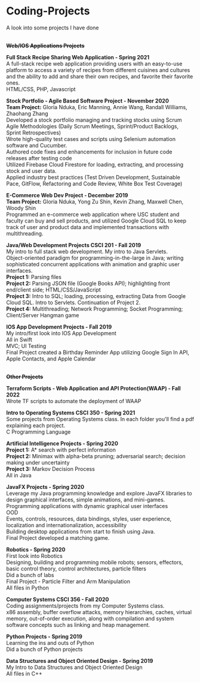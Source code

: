 # Coding-Projects
A look into some projects I have done

<br/><strong>~~~~~~~~Web/IOS Applications Projects~~~~~~~~</strong><br/>

<strong>Full Stack Recipe Sharing Web Application  - Spring 2021</strong>
<br/>
A full-stack recipe web application providing users with an easy-to-use platform to access a variety of recipes from different cuisines and cultures and the ability to add and share their own recipes, and favorite their favorite ones.
<br/>
HTML/CSS, PHP, Javascript<br/>

<strong>Stock Portfolio - Agile Based Software Project - November 2020</strong><br/>
<strong>Team Project:</strong> Gloria Nduka, Eric Manning, Annie Wang, Randall Williams, Zhaohang Zhang<br/>
Developed a stock portfolio managing and tracking stocks using Scrum Agile Methodologies (Daily Scrum Meetings, Sprint/Product Backlogs, Sprint Retrospectives)<br/>
Wrote high-quality test cases and scripts using Selenium automation software and Cucumber.<br/>
Authored code fixes and enhancements for inclusion in future code releases after testing code<br/> 
Utilized Firebase Cloud Firestore for loading, extracting, and processing stock and user data.<br/>
Applied industry best practices (Test Driven Development, Sustainable Pace, GitFlow, Refactoring and Code Review, White Box Test Coverage)<br/>

<strong>E-Commerce Web Dev Project - December 2019</strong><br/>
<strong>Team Project:</strong> Gloria Nduka, Yong Zu Shin, Kevin Zhang, Maxwell Chen, Woody Shin<br/>
Programmed an e-commerce web application where USC student and faculty can buy and sell products, and utilized Google Cloud SQL to keep track of user and product data and implemented transactions with multithreading.<br/>

<strong>Java/Web Development Projects CSCI 201 - Fall 2019</strong><br/>
My intro to full stack web development. My intro to Java Servlets.<br/>
Object-oriented paradigm for programming-in-the-large in Java; writing sophisticated concurrent applications with animation and graphic user interfaces.<br/>
<strong>Project 1:</strong> Parsing files<br/>
<strong>Project 2:</strong> Parsing JSON file (Google Books API); highlighting front end/client side; HTML/CSS/JavaScript<br/>
<strong>Project 3:</strong> Intro to SQL; loading, processing, extracting Data from Google Cloud SQL. Intro to Servlets. Continuation of Project 2.<br/>
<strong>Project 4:</strong>  Multithreading; Network Programming; Socket Programming; Client/Server Hangman game<br/>

<strong>IOS App Development Projects - Fall 2019</strong><br/>
My intro/first look into IOS App Development <br/>
All in Swift<br/>
MVC; UI Testing<br/>
Final Project created a Birthday Reminder App utilizing Google Sign In API, Apple Contacts, and Apple Calendar<br/>


<br/><strong>~~~~~~~~Other Projects~~~~~~~~</strong><br/>


<strong>Terraform Scripts - Web Application and API Protection(WAAP) - Fall 2022</strong>
<br/>
Wrote TF scripts to automate the deployment of WAAP
<br/>

<strong>Intro to Operating Systems CSCI 350 - Spring 2021</strong>
<br/>
Some projects from Operating Systems class. In each folder you'll find a pdf explaining each project.
<br/>
C Programming Language<br/>

<strong>Artificial Intelligence Projects - Spring 2020</strong>
<br/>
<strong>Project 1:</strong> A* search with perfect information <br/>
<strong>Project 2:</strong> Minimax with alpha-beta pruning; adversarial search; decision making under uncertainty<br/>
<strong>Project 3:</strong> Markov Decision Process<br/>
All in Java<br/>

<strong>JavaFX Projects - Spring 2020</strong><br/>
Leverage my Java programming knowledge and explore JavaFX libraries to design graphical interfaces, simple animations, and mini-games. <br/>
Programming applications with dynamic graphical user interfaces<br/>
OOD<br/>
Events, controls, resources, data bindings, styles, user experience, localization and internationalization, accessibility<br/>
Building desktop applications from start to finish using Java.<br/>
Final Project developed a matching game.<br/>

<strong>Robotics - Spring 2020</strong><br/>
First look into Robotics<br/>
Designing, building and programming mobile robots; sensors, effectors, basic control theory, control architectures, particle filters<br/>
Did a bunch of labs<br/>
Final Project - Particle Filter and Arm Manipulation<br/>
All files in Python<br/>

<strong>Computer Systems CSCI 356  - Fall 2020</strong>
<br/>
Coding assignments/projects from my Computer Systems class. 
<br/>
x86 assembly, buffer overflow attacks, memory hierarchies, caches, virtual memory, out-of-order execution, along with compilation and system software concepts such as linking and heap management.
<br/>

<strong>Python Projects - Spring 2019</strong><br/>
Learning the ins and outs of Python<br/>
Did a bunch of Python projects<br/>

<strong>Data Structures and Object Oriented Design - Spring 2019</strong><br/>
My Intro to Data Structures and Object Oriented Design<br/> 
All files in C++<br/>
